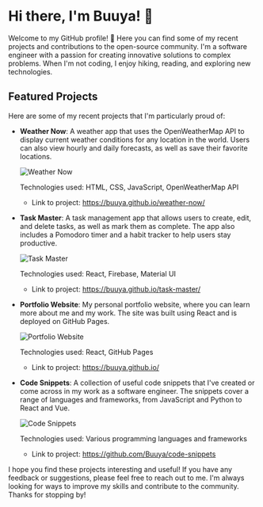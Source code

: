 # Hi there, I'm Buuya! 👋

Welcome to my GitHub profile! 🌟 Here you can find some of my recent projects and contributions to the open-source community. I'm a software engineer with a passion for creating innovative solutions to complex problems. When I'm not coding, I enjoy hiking, reading, and exploring new technologies.

## Featured Projects

Here are some of my recent projects that I'm particularly proud of:

- **Weather Now**: A weather app that uses the OpenWeatherMap API to display current weather conditions for any location in the world. Users can also view hourly and daily forecasts, as well as save their favorite locations.

  ![Weather Now](https://media.giphy.com/media/j5xrH8fe2KwnzvrsZI/giphy.gif)

  Technologies used: HTML, CSS, JavaScript, OpenWeatherMap API
  - Link to project: https://buuya.github.io/weather-now/

- **Task Master**: A task management app that allows users to create, edit, and delete tasks, as well as mark them as complete. The app also includes a Pomodoro timer and a habit tracker to help users stay productive.

  ![Task Master](https://media.giphy.com/media/Mp7ZZn8PnsA7TQ2bAC/giphy.gif)

  Technologies used: React, Firebase, Material UI
  - Link to project: https://buuya.github.io/task-master/

- **Portfolio Website**: My personal portfolio website, where you can learn more about me and my work. The site was built using React and is deployed on GitHub Pages.

  ![Portfolio Website](https://media.giphy.com/media/jw6dI8MvYYnbYmvmCJ/giphy.gif)

  Technologies used: React, GitHub Pages
  - Link to project: https://buuya.github.io/

- **Code Snippets**: A collection of useful code snippets that I've created or come across in my work as a software engineer. The snippets cover a range of languages and frameworks, from JavaScript and Python to React and Vue.

  ![Code Snippets](https://media.giphy.com/media/Y3y3vqKsKFYly24M2z/giphy.gif)

  Technologies used: Various programming languages and frameworks
  - Link to project: https://github.com/Buuya/code-snippets

I hope you find these projects interesting and useful! If you have any feedback or suggestions, please feel free to reach out to me. I'm always looking for ways to improve my skills and contribute to the community. Thanks for stopping by!
